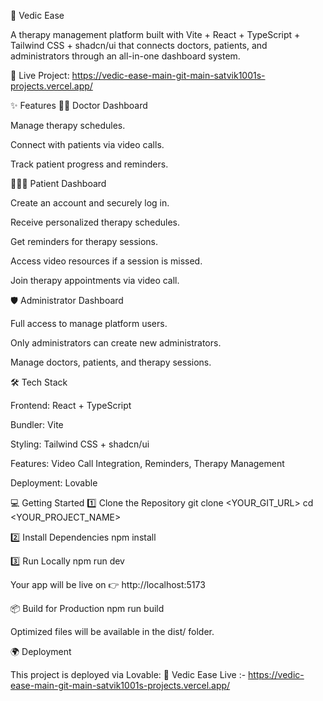🌿 Vedic Ease

A therapy management platform built with Vite + React + TypeScript + Tailwind CSS + shadcn/ui that connects doctors, patients, and administrators through an all-in-one dashboard system.

🔗 Live Project: https://vedic-ease-main-git-main-satvik1001s-projects.vercel.app/

✨ Features
👨‍⚕️ Doctor Dashboard

Manage therapy schedules.

Connect with patients via video calls.

Track patient progress and reminders.

🧑‍🤝‍🧑 Patient Dashboard

Create an account and securely log in.

Receive personalized therapy schedules.

Get reminders for therapy sessions.

Access video resources if a session is missed.

Join therapy appointments via video call.

🛡️ Administrator Dashboard

Full access to manage platform users.

Only administrators can create new administrators.

Manage doctors, patients, and therapy sessions.

🛠️ Tech Stack

Frontend: React + TypeScript

Bundler: Vite

Styling: Tailwind CSS + shadcn/ui

Features: Video Call Integration, Reminders, Therapy Management

Deployment: Lovable

💻 Getting Started
1️⃣ Clone the Repository
git clone <YOUR_GIT_URL>
cd <YOUR_PROJECT_NAME>

2️⃣ Install Dependencies
npm install

3️⃣ Run Locally
npm run dev


Your app will be live on 👉 http://localhost:5173

📦 Build for Production
npm run build


Optimized files will be available in the dist/ folder.

🌍 Deployment

This project is deployed via Lovable:
🔗 Vedic Ease Live :- https://vedic-ease-main-git-main-satvik1001s-projects.vercel.app/
